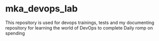 # mka_devops_lab
This repository is used for devops trainings, tests and my documenting repository for learning the world of DevOps to complete Daily romp on spending 

